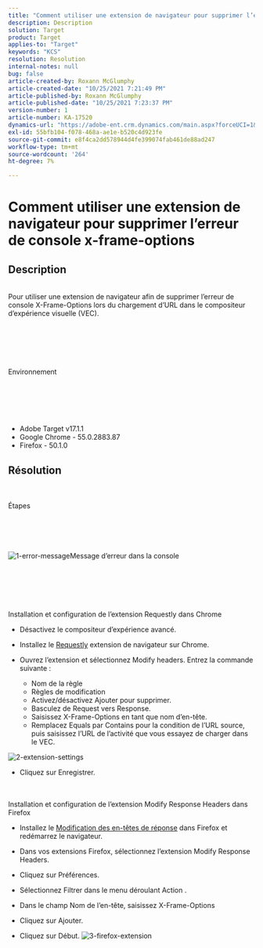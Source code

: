 ```yaml
---
title: "Comment utiliser une extension de navigateur pour supprimer l’erreur de console x-frame-options"
description: Description
solution: Target
product: Target
applies-to: "Target"
keywords: "KCS"
resolution: Resolution
internal-notes: null
bug: false
article-created-by: Roxann McGlumphy
article-created-date: "10/25/2021 7:21:49 PM"
article-published-by: Roxann McGlumphy
article-published-date: "10/25/2021 7:23:37 PM"
version-number: 1
article-number: KA-17520
dynamics-url: "https://adobe-ent.crm.dynamics.com/main.aspx?forceUCI=1&pagetype=entityrecord&etn=knowledgearticle&id=833768cb-c835-ec11-b6e6-000d3a3485ea"
exl-id: 55bfb104-f078-468a-ae1e-b520c4d923fe
source-git-commit: e8f4ca2dd578944d4fe399074fab461de88ad247
workflow-type: tm+mt
source-wordcount: '264'
ht-degree: 7%

---
```


# Comment utiliser une extension de navigateur pour supprimer l’erreur de console x-frame-options

## Description

<br>Pour utiliser une extension de navigateur afin de supprimer l’erreur de console X-Frame-Options lors du chargement d’URL dans le compositeur d’expérience visuelle (VEC).<br><br><br> <br><br> <br><br>Environnement<br><br><br><br> <br><br>
- Adobe Target v17.1.1
- Google Chrome - 55.0.2883.87
- Firefox - 50.1.0



## Résolution

<br><br>Étapes<br><br><br><br><br><br>![1-error-message](https://helpx.adobe.com/content/dam/help/en/target/kb/how-to-use-a-browser-extension-to-remove-x-frame-options-console/jcr%3acontent/main-pars/image/1-errormessage.jpg "1-error-message")Message d’erreur dans la console<br><br><br><br><br> <br><br>Installation et configuration de l’extension Requestly dans Chrome
- Désactivez le compositeur d’expérience avancé.


- Installez le [Requestly](https://chrome.google.com/webstore/detail/requestly/mdnleldcmiljblolnjhpnblkcekpdkpa?hl=en) extension de navigateur sur Chrome.


- Ouvrez l’extension et sélectionnez Modify headers. Entrez la commande suivante :

   - Nom de la règle
   - Règles de modification
   - Activez/désactivez Ajouter pour supprimer.
   - Basculez de Request vers Response.
   - Saisissez X-Frame-Options en tant que nom d’en-tête.
   - Remplacez Equals par Contains pour la condition de l’URL source, puis saisissez l’URL de l’activité que vous essayez de charger dans le VEC.

![2-extension-settings](https://helpx.adobe.com/content/dam/help/en/target/kb/how-to-use-a-browser-extension-to-remove-x-frame-options-console/jcr%3acontent/main-pars/procedure/proc_par/step_2/step_par/image/2-extension-settings.png "2-extension-settings")


- Cliquez sur Enregistrer.



 <br><br>Installation et configuration de l’extension Modify Response Headers dans Firefox
- Installez le [Modification des en-têtes de réponse](https://addons.mozilla.org/en-us/firefox/addon/modify-response-headers/) dans Firefox et redémarrez le navigateur.


- Dans vos extensions Firefox, sélectionnez l’extension Modify Response Headers.


- Cliquez sur Préférences.


- Sélectionnez Filtrer dans le menu déroulant Action .


- Dans le champ Nom de l’en-tête, saisissez X-Frame-Options


- Cliquez sur Ajouter.


- Cliquez sur Début.
   ![3-firefox-extension](https://helpx.adobe.com/content/dam/help/en/target/kb/how-to-use-a-browser-extension-to-remove-x-frame-options-console/jcr%3acontent/main-pars/procedure_1532616470/proc_par/step_1817832849/step_par/image/3-firefox-extension.png "3-firefox-extension")
